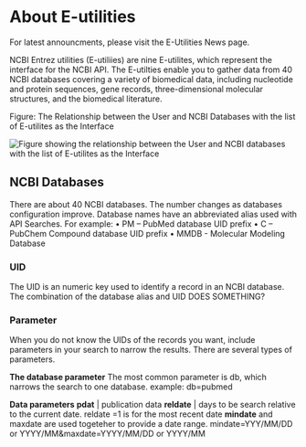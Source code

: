 # About E-utilities

For latest announcments, please visit the E-Utilities News page.

NCBI Entrez utilities (E-utiliies) are nine E-utilites, which represent the interface for the NCBI API. The E-utilties enable you to gather data from 40 NCBI databases covering a variety of biomedical data, including nucleotide and protein sequences, gene records, three-dimensional molecular structures, and the biomedical literature.   

Figure: The Relationship between the User and NCBI Databases with the list of E-utilites as the Interface

![Figure showing the relationship between the User and NCBI databases with the list of E-utilites as the Interface](eutilies/images/about/figure1.png)

## NCBI Databases
There are about 40 NCBI databases. The number changes as databases configuration improve. 
Database names have an abbreviated alias used with API Searches. 
For example:
•	PM – PubMed database UID prefix
•	C – PubChem Compound database UID prefix
•	MMDB -  Molecular Modeling Database 

### UID
The UID is an numeric key used to identify a record in an NCBI database. The combination of the database alias and UID DOES SOMETHING?

### Parameter
When you do not know the UIDs of the records you want, include parameters in your search to narrow the results. 
There are several types of parameters.

**The database parameter**
The most common parameter is db, which narrows the search to one database.
example: db=pubmed

**Data parameters**
**pdat**  | publication data
**reldate**  | days to be search relative to the current date.  reldate =1 is for the most recent date
**mindate** and maxdate are used togeteher to provide a date range. mindate=YYY/MM/DD or YYYY/MM&maxdate=YYYY/MM/DD or YYYY/MM








